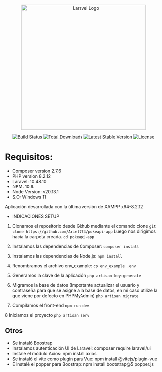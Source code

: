 <p align="center"><a href="https://laravel.com" target="_blank"><img src="https://raw.githubusercontent.com/laravel/art/master/logo-lockup/5%20SVG/2%20CMYK/1%20Full%20Color/laravel-logolockup-cmyk-red.svg" width="400" alt="Laravel Logo"></a></p>

<p align="center">
<a href="https://github.com/laravel/framework/actions"><img src="https://github.com/laravel/framework/workflows/tests/badge.svg" alt="Build Status"></a>
<a href="https://packagist.org/packages/laravel/framework"><img src="https://img.shields.io/packagist/dt/laravel/framework" alt="Total Downloads"></a>
<a href="https://packagist.org/packages/laravel/framework"><img src="https://img.shields.io/packagist/v/laravel/framework" alt="Latest Stable Version"></a>
<a href="https://packagist.org/packages/laravel/framework"><img src="https://img.shields.io/packagist/l/laravel/framework" alt="License"></a>
</p>

# Requisitos:

<ul>
  <li>Composer version 2.7.6</li>
  <li>PHP version 8.2.12</li>
  <li>Laravel: 10.48.10</li>
  <li>NPM: 10.8.</li>
  <li>Node Version: v20.13.1</li>
  <li>S.O: Windows 11 </li>
</ul>

Aplicación desarrollada con la última versión de XAMPP x64-8.2.12

- INDICACIONES SETUP

1. Clonamos el repositorio desde Github mediante el comando clone
`git clone https://github.com/Ariel774/pokeapi-app`
Luego nos dirigimos hacia la carpeta creada.
`cd pokeapi-app`

2. Instalamos las dependencias de Composer:
`composer install`

3. Instalamos las dependencias de Node.js:
`npm install`

4. Renombramos el archivo env_example:
`cp env_example .env`

5. Generamos la clave de la aplicación
`php artisan key:generate`

6. Migramos la base de datos (Importante actualizar el usuario y contraseña para que se asigne a la base de datos, en mi caso utilize la que viene por defecto en PHPMyAdmin)
`php artisan migrate`

7. Compilamos el front-end
`npm run dev`

8 Iniciamos el proyecto
`php artisan serv`

## Otros ##
- Se instaló Boostrap
- Instalamos autenticación UI de Laravel: composer require laravel/ui
- Instalé el módulo Axios: npm install axios
- Se instaló el vite como plugin para Vue: npm install @vitejs/plugin-vue
- E instalé el popper para Boostrap: npm install bootstrap@5 popper.js
